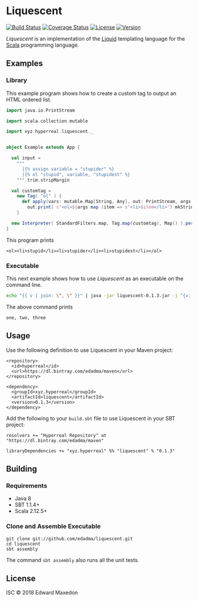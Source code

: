 Liquescent
==========

[![Build Status](https://www.travis-ci.org/edadma/liquescent.svg?branch=master)](https://www.travis-ci.org/edadma/liquescent)
[![Coverage Status](https://coveralls.io/repos/github/edadma/liquescent/badge.svg?branch=master)](https://coveralls.io/github/edadma/liquescent?branch=master)
[![License](https://img.shields.io/badge/license-ISC-blue.svg)](https://github.com/edadma/liquescent/blob/master/LICENSE)
[![Version](https://img.shields.io/badge/latest_release-v0.1.3-orange.svg)](https://github.com/edadma/liquescent/releases/tag/v0.1.3)

*Liquescent* is an implementation of the [Liquid](https://shopify.github.io/liquid/) templating language for the [Scala](http://scala-lang.org) programming language.


Examples
--------

### Library

This example program shows how to create a custom tag to output an HTML ordered list.

```scala
import java.io.PrintStream

import scala.collection.mutable

import xyz.hyperreal.liquescent._


object Example extends App {

  val input =
    """
      |{% assign variable = "stupider" %}
      |{% ol "stupid", variable, "stupidest" %}
    """.trim.stripMargin

  val customtag =
    new Tag( "ol" ) {
      def apply(vars: mutable.Map[String, Any], out: PrintStream, args: List[Any]) =
        out.print( s"<ol>${args map (item => s"<li>$item</li>") mkString}</ol>" )
    }

  new Interpreter( StandardFilters.map, Tag.map(customtag), Map() ).perform( LiquescentParser.parse(input), Console.out )
}
```

This program prints

    <ol><li>stupid</li><li>stupider</li><li>stupidest</li></ol>


### Executable

This next example shows how to use *Liquescent* as an executable on the command line.

```bash
echo "{{ v | join: \", \" }}" | java -jar liquescent-0.1.3.jar -j "{v: [\"one\", \"two\", \"three\"]}" --
```

The above command prints

    one, two, three


Usage
-----

Use the following definition to use Liquescent in your Maven project:

    <repository>
      <id>hyperreal</id>
      <url>https://dl.bintray.com/edadma/maven</url>
    </repository>

    <dependency>
      <groupId>xyz.hyperreal</groupId>
      <artifactId>liquescent</artifactId>
      <version>0.1.3</version>
    </dependency>

Add the following to your `build.sbt` file to use Liquescent in your SBT project:

    resolvers += "Hyperreal Repository" at "https://dl.bintray.com/edadma/maven"

    libraryDependencies += "xyz.hyperreal" %% "liquescent" % "0.1.3"


Building
--------

### Requirements

- Java 8
- SBT 1.1.4+
- Scala 2.12.5+

### Clone and Assemble Executable

    git clone git://github.com/edadma/liquescent.git
    cd liquescent
    sbt assembly

The command `sbt assembly` also runs all the unit tests.


License
-------

ISC © 2018 Edward Maxedon